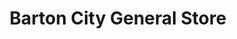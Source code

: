 ---
title: "Barton City General Store"
url: /barton-city/barton-city-general-store/
shop: Lebensmittel
---